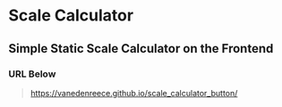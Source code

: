 # Scale Calculator

## Simple Static Scale Calculator on the Frontend

### URL Below 
> https://vanedenreece.github.io/scale_calculator_button/
